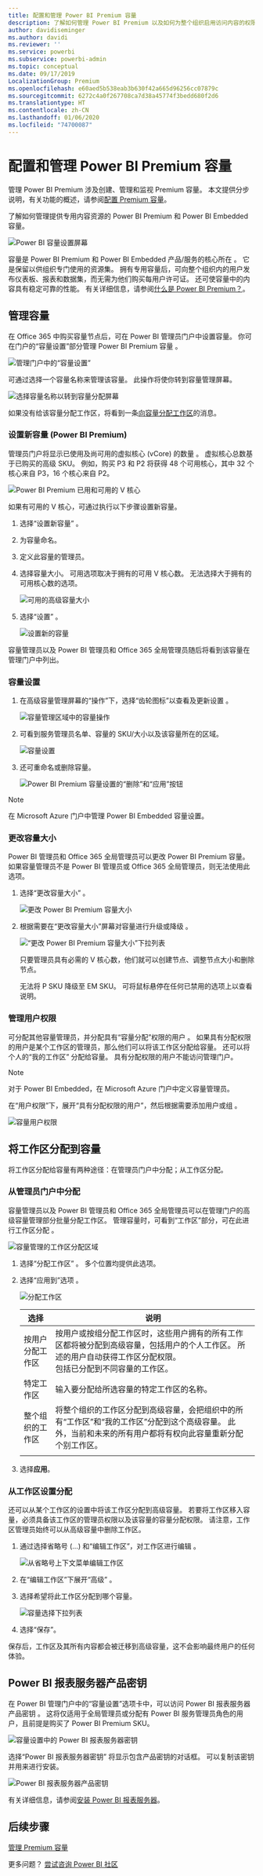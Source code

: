 ```yaml
---
title: 配置和管理 Power BI Premium 容量
description: 了解如何管理 Power BI Premium 以及如何为整个组织启用访问内容的权限。
author: davidiseminger
ms.author: davidi
ms.reviewer: ''
ms.service: powerbi
ms.subservice: powerbi-admin
ms.topic: conceptual
ms.date: 09/17/2019
LocalizationGroup: Premium
ms.openlocfilehash: e60aed5b538eab3b630f42a665d96256cc07879c
ms.sourcegitcommit: 6272c4a0f267708ca7d38a45774f3bedd680f2d6
ms.translationtype: HT
ms.contentlocale: zh-CN
ms.lasthandoff: 01/06/2020
ms.locfileid: "74700087"
---
```

# <a name="configure-and-manage-capacities-in-power-bi-premium"></a>配置和管理 Power BI Premium 容量

管理 Power BI Premium 涉及创建、管理和监视 Premium 容量。 本文提供分步说明，有关功能的概述，请参阅[配置 Premium 容量](service-premium-capacity-manage.md)。

了解如何管理提供专用内容资源的 Power BI Premium 和 Power BI Embedded 容量。

![Power BI 容量设置屏幕](media/service-admin-premium-manage/premium-capacity-management.png)

容量是 Power BI Premium 和 Power BI Embedded 产品/服务的核心所在  。 它是保留以供组织专门使用的资源集。 拥有专用容量后，可向整个组织内的用户发布仪表板、报表和数据集，而无需为他们购买每用户许可证。 还可使容量中的内容具有稳定可靠的性能。 有关详细信息，请参阅[什么是 Power BI Premium？](service-premium.md)。

## <a name="manage-capacity"></a>管理容量

在 Office 365 中购买容量节点后，可在 Power BI 管理员门户中设置容量。 你可在门户的“容量设置”部分管理 Power BI Premium 容量  。

![管理门户中的“容量设置”](media/service-admin-premium-manage/admin-portal-premium.png)

可通过选择一个容量名称来管理该容量。 此操作将使你转到容量管理屏幕。

![选择容量名称以转到容量分配屏幕](media/service-admin-premium-manage/capacity-assignment.png)

如果没有给该容量分配工作区，将看到一条[向容量分配工作区](#assign-a-workspace-to-a-capacity)的消息。

### <a name="setting-up-a-new-capacity-power-bi-premium"></a>设置新容量 (Power BI Premium)

管理员门户将显示已使用及尚可用的虚拟核心 (vCore) 的数量  。 虚拟核心总数基于已购买的高级 SKU。 例如，购买 P3 和 P2 将获得 48 个可用核心，其中 32 个核心来自 P3，16 个核心来自 P2。

![Power BI Premium 已用和可用的 V 核心](media/service-admin-premium-manage/admin-portal-v-cores.png)

如果有可用的 V 核心，可通过执行以下步骤设置新容量。

1. 选择“设置新容量”  。

1. 为容量命名。

1. 定义此容量的管理员。

1. 选择容量大小。 可用选项取决于拥有的可用 V 核心数。 无法选择大于拥有的可用核心数的选项。

    ![可用的高级容量大小](media/service-admin-premium-manage/premium-capacity-size.png)

1. 选择“设置”  。

    ![设置新的容量](media/service-admin-premium-manage/set-up-capacity.png)

容量管理员以及 Power BI 管理员和 Office 365 全局管理员随后将看到该容量在管理门户中列出。

### <a name="capacity-settings"></a>容量设置

1. 在高级容量管理屏幕的“操作”下，选择“齿轮图标”以查看及更新设置   。 

    ![容量管理区域中的容量操作](media/service-admin-premium-manage/capacity-actions.png)

1. 可看到服务管理员名单、容量的 SKU/大小以及该容量所在的区域。

    ![容量设置](media/service-admin-premium-manage/capacity-settings.png)

1. 还可重命名或删除容量。

    ![Power BI Premium 容量设置的“删除”和“应用”按钮](media/service-admin-premium-manage/capacity-settings-delete.png)

> [!NOTE]
> 在 Microsoft Azure 门户中管理 Power BI Embedded 容量设置。

### <a name="change-capacity-size"></a>更改容量大小

Power BI 管理员和 Office 365 全局管理员可以更改 Power BI Premium 容量。 如果容量管理员不是 Power BI 管理员或 Office 365 全局管理员，则无法使用此选项。

1. 选择“更改容量大小”  。

    ![更改 Power BI Premium 容量大小](media/service-admin-premium-manage/change-capacity-size.png)

1. 根据需要在“更改容量大小”屏幕对容量进行升级或降级  。

    ![“更改 Power BI Premium 容量大小”下拉列表](media/service-admin-premium-manage/change-capacity-size2.png)

    只要管理员具有必需的 V 核心数，他们就可以创建节点、调整节点大小和删除节点。

    无法将 P SKU 降级至 EM SKU。 可将鼠标悬停在任何已禁用的选项上以查看说明。

### <a name="manage-user-permissions"></a>管理用户权限

可分配其他容量管理员，并分配具有“容量分配”权限的用户  。 如果具有分配权限的用户是某个工作区的管理员，那么他们可以将该工作区分配给容量。 还可以将个人的“我的工作区”  分配给容量。 具有分配权限的用户不能访问管理门户。

> [!NOTE]
> 对于 Power BI Embedded，在 Microsoft Azure 门户中定义容量管理员。

在“用户权限”下，展开“具有分配权限的用户”，然后根据需要添加用户或组   。

![容量用户权限](media/service-admin-premium-manage/capacity-user-permissions2.png)

## <a name="assign-a-workspace-to-a-capacity"></a>将工作区分配到容量

将工作区分配给容量有两种途径：在管理员门户中分配；从工作区分配。

### <a name="assign-from-the-admin-portal"></a>从管理员门户中分配

容量管理员以及 Power BI 管理员和 Office 365 全局管理员可以在管理门户的高级容量管理部分批量分配工作区。 管理容量时，可看到“工作区”部分，可在此进行工作区分配  。

![容量管理的工作区分配区域](media/service-admin-premium-manage/capacity-manage-workspaces.png)

1. 选择“分配工作区”  。 多个位置均提供此选项。

1. 选择“应用到”选项  。

    ![分配工作区](media/service-admin-premium-manage/assign-workspaces.png)

   | 选择 | 说明 |
   | --- | --- |
   | 按用户分配工作区  | 按用户或按组分配工作区时，这些用户拥有的所有工作区都将被分配到高级容量，包括用户的个人工作区。 所述的用户自动获得工作区分配权限。<br>包括已分配到不同容量的工作区。 |
   | 特定工作区  | 输入要分配给所选容量的特定工作区的名称。 |
   | 整个组织的工作区  | 将整个组织的工作区分配到高级容量，会把组织中的所有“工作区”和“我的工作区”分配到这个高级容量。 此外，当前和未来的所有用户都将有权向此容量重新分配个别工作区。 |
   | | |

1. 选择**应用**。

### <a name="assign-from-workspace-settings"></a>从工作区设置分配

还可以从某个工作区的设置中将该工作区分配到高级容量。 若要将工作区移入容量，必须具备该工作区的管理员权限以及该容量的容量分配权限。 请注意，工作区管理员始终可以从高级容量中删除工作区。

1. 通过选择省略号 (…) 和“编辑工作区”，对工作区进行编辑   。

    ![从省略号上下文菜单编辑工作区](media/service-admin-premium-manage/edit-app-workspace.png)

1. 在“编辑工作区”下展开“高级”   。

1. 选择希望将此工作区分配到哪个容量。

    ![容量选择下拉列表](media/service-admin-premium-manage/app-workspace-advanced.png)

1. 选择“保存”。 

保存后，工作区及其所有内容都会被迁移到高级容量，这不会影响最终用户的任何体验。

## <a name="power-bi-report-server-product-key"></a>Power BI 报表服务器产品密钥

在 Power BI 管理门户中的“容量设置”选项卡中，可以访问 Power BI 报表服务器产品密钥  。 这将仅适用于全局管理员或分配有 Power BI 服务管理员角色的用户，且前提是购买了 Power BI Premium SKU。

![容量设置中的 Power BI 报表服务器密钥](media/service-admin-premium-manage/pbirs-product-key.png)

选择“Power BI 报表服务器密钥”  将显示包含产品密钥的对话框。 可以复制该密钥并用来进行安装。

![Power BI 报表服务器产品密钥](media/service-admin-premium-manage/pbirs-product-key-dialog.png)

有关详细信息，请参阅[安装 Power BI 报表服务器](report-server/install-report-server.md)。

## <a name="next-steps"></a>后续步骤

[管理 Premium 容量](service-premium-capacity-manage.md)

更多问题？ [尝试咨询 Power BI 社区](https://community.powerbi.com/)
